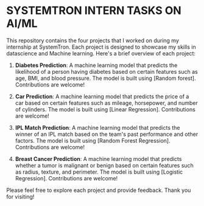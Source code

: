 # SYSTEMTRON INTERN TASKS ON AI/ML

This repository contains the four projects that I worked on during my internship at SystemTron. Each project is designed to showcase my skills in datascience and Machine learning. Here's a brief overview of each project:

1. **Diabetes Prediction**: A machine learning model that predicts the likelihood of a person having diabetes based on certain features such as age, BMI, and blood pressure. The model is built using [Random forest]. Contributions are welcome!

2. **Car Prediction**: A machine learning model that predicts the price of a car based on certain features such as mileage, horsepower, and number of cylinders. The model is built using [Linear Regression]. Contributions are welcome!

3. **IPL Match Prediction**: A machine learning model that predicts the winner of an IPL match based on the team's past performance and other factors. The model is built using [Random Forest Regression]. Contributions are welcome!

4. **Breast Cancer Prediction**: A machine learning model that predicts whether a tumor is malignant or benign based on certain features such as radius, texture, and perimeter. The model is built using [Logistic Regression]. Contributions are welcome!

Please feel free to explore each project and provide feedback. Thank you for visiting!
